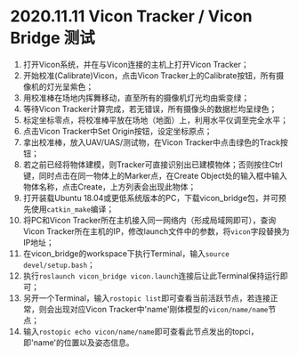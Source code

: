 # 2020.11.11 Vicon Tracker / Vicon Bridge 测试

1. 打开Vicon系统，并在与Vicon连接的主机上打开Vicon Tracker；
2. 开始校准(Calibrate)Vicon，点击Vicon Tracker上的Calibrate按钮，所有摄像机的灯光呈紫色；
3. 用校准棒在场地内挥舞移动，直至所有的摄像机灯光均由紫变绿；
4. 等待Vicon Tracker计算完成，若无错误，所有摄像头的数据栏均呈绿色；
5. 标定坐标零点，将校准棒平放在场地（地面）上，利用水平仪调至完全水平；
6. 点击Vicon Tracker中Set Origin按钮，设定坐标原点；
7. 拿出校准棒，放入UAV/UAS/测试物，在Vicon Tracker中点击绿色的Track按钮；
8. 若之前已经将物体建模，则Tracker可直接识别出已建模物体；否则按住Ctrl键，同时点击在同一物体上的Marker点，在Create Object处的输入框中输入物体名称，点击Create，上方列表会出现此物体；
9. 打开装载Ubuntu 18.04或更低系统版本的PC，下载vicon_bridge包，并可预先使用`catkin_make`编译；
10. 将PC和Vicon Tracker所在主机接入同一网络内（形成局域网即可），查询Vicon Tracker所在主机的IP，修改launch文件中的参数，将`vicon`字段替换为IP地址；
11. 在vicon_bridge的workspace下执行Terminal，输入`source devel/setup.bash`；
12. 执行`roslaunch vicon_bridge vicon.launch`连接后让此Terminal保持运行即可；
13. 另开一个Terminal，输入`rostopic list`即可查看当前活跃节点，若连接正常，则会出现对应Vicon Tracker中'name'刚体模型的`vicon/name/name`节点；
14. 输入`rostopic echo vicon/name/name`即可查看此节点发出的topci，即'name'的位置以及姿态信息。

